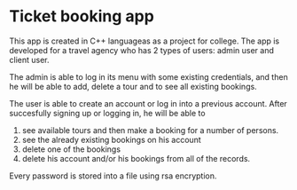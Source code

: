 # Ticket booking app

This app is created in C++ languageas as a project for college. The app is developed for a travel agency who has 2 types of users: admin user and client user. 

The admin is able to log in its menu with some existing credentials, and then he will be able to add, delete a tour and to see all existing bookings.

The user is able to create an account or log in into a previous account. After succesfully signing up or logging in, he will be able to 
1. see available tours and then make a booking for a number of persons.
2. see the already existing bookings on his account
3. delete one of the bookings
4. delete his account and/or his bookings from all of the records.

Every password is stored into a file using rsa encryption.
